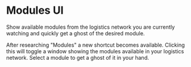 # Modules UI

Show available modules from the logistics network you are currently watching and quickly get a ghost of the desired module.

After researching "Modules" a new shortcut becomes available. Clicking this will toggle a window showing the modules available in your logistics network. Select a module to get a ghost of it in your hand.